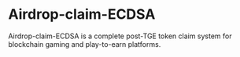 # Airdrop-claim-ECDSA
Airdrop-claim-ECDSA is a complete post-TGE token claim system for blockchain gaming and play-to-earn platforms.
